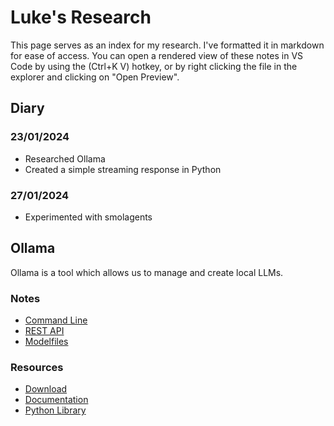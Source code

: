 # Luke's Research
This page serves as an index for my research. I've formatted it in markdown
for ease of access. You can open a rendered view of these notes in VS Code by
using the (Ctrl+K V) hotkey, or by right clicking the file in the explorer and
clicking on "Open Preview".

## Diary

### 23/01/2024 
- Researched Ollama
- Created a simple streaming response in Python

### 27/01/2024
- Experimented with smolagents 

## Ollama
Ollama is a tool which allows us to manage and create local LLMs. 

### Notes
- [Command Line](./notes/ollama/command-line.md)
- [REST API](./notes/ollama/rest-api.md)
- [Modelfiles](./notes/ollama/modelfiles.md)

### Resources
- [Download](https://ollama.com/)
- [Documentation](https://github.com/ollama/ollama/blob/main/docs/README.md)
- [Python Library](https://github.com/ollama/ollama-python)
